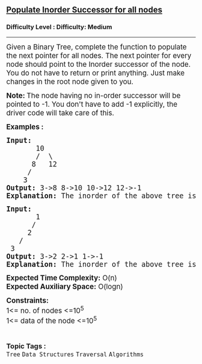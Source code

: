 <h2><a href="https://www.geeksforgeeks.org/problems/populate-inorder-successor-for-all-nodes/1?page=2&category=Tree&difficulty=Easy,Medium&status=unsolved,attempted&sortBy=accuracy">Populate Inorder Successor for all nodes</a></h2><h3>Difficulty Level : Difficulty: Medium</h3><hr><div class="problems_problem_content__Xm_eO"><p><span style="font-size: 14pt;">Given a Binary Tree, complete the function to populate the next pointer for all nodes. The next pointer for every node should point to the Inorder successor of the node.<br>You do not have to return or print anything. Just make changes in the root node given to you.</span></p>
<p><span style="font-size: 14pt;"><strong>Note:&nbsp;</strong>The node having no in-order successor will be pointed to -1. You don't have to add -1 explicitly, the driver code will take care of this.</span></p>
<p><span style="font-size: 14pt;"><strong>Examples :</strong></span></p>
<pre><span style="font-size: 14pt;"><strong>Input:</strong>
       10
&nbsp;      /  \
&nbsp;     8   12
&nbsp;    /
&nbsp;   3
<strong>Output: </strong>3-&gt;8 8-&gt;10 10-&gt;12 12-&gt;-1
<strong>Explanation: </strong>The inorder of the above tree is : 3 8 10 12. So the next pointer of node 3 is pointing to 8 , next pointer of 8 is pointing to 10 and so on.And next pointer of 12 is pointing to -1 as there is no inorder successor of 12.</span></pre>
<pre><span style="font-size: 14pt;"><strong>Input:</strong>
       1
&nbsp;     /  
&nbsp;    2 <br>   /<br> 3  
<strong>Output: </strong>3-&gt;2 2-&gt;1 1-&gt;-1<br><strong>Explanation: </strong>The inorder of the above tree is: 3 2 1. So the next pointer of node 3 is pointing to 2 , next pointer of 2 is pointing to 1. And next pointer of 1 is pointing to -1 as there is no inorder successor of 1.</span></pre>
<p><span style="font-size: 14pt;"><strong>Expected Time Complexity:</strong> O(n)<br><strong>Expected Auxiliary Space:</strong> O(logn)</span></p>
<p><span style="font-size: 14pt;"><strong>Constraints:</strong><br>1&lt;= no. of nodes &lt;=10<sup>5</sup><br>1&lt;= data of the node &lt;=10<sup>5</sup></span></p></div><br><p><span style=font-size:18px><strong>Topic Tags : </strong><br><code>Tree</code>&nbsp;<code>Data Structures</code>&nbsp;<code>Traversal</code>&nbsp;<code>Algorithms</code>&nbsp;